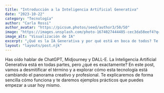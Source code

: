 ```yaml
---
title: "Introducción a la Inteligencia Artificial Generativa"
date: "2023-10-22"
category: "Tecnología"
author: "Carla Rossi"
author_avatar: "https://picsum.photos/seed/author3/50/50"
image: "https://images.unsplash.com/photo-1674027444485-cec3da58eef4?q=80&w=1932&auto=format&fit=crop"
image_alt: "Visualización de IA"
excerpt: "¿Qué es la IA Generativa y por qué está en boca de todos? Te lo explicamos de forma sencilla y con ejemplos prácticos."
layout: "layouts/post.njk"
---
```


Has oído hablar de ChatGPT, Midjourney y DALL-E. La Inteligencia Artificial Generativa está en todas partes, pero ¿qué es exactamente? En este post, vamos a desmitificar el término y a explorar cómo esta tecnología está cambiando el panorama creativo y profesional. Te explicaremos de forma sencilla cómo funciona y te daremos ejemplos prácticos que puedes empezar a usar hoy mismo.